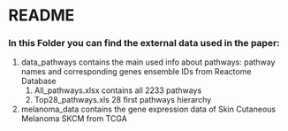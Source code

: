 # README

### In this Folder you can find the external data used in the paper:

1. data_pathways contains the main used info about pathways: pathway names and corresponding genes ensemble IDs from Reactome Database
    1. All_pathways.xlsx contains all 2233 pathways 
    2. Top28_pathways.xls 28 first pathways hierarchy
2. melanoma_data contains the gene expression data of Skin Cutaneous Melanoma SKCM from TCGA